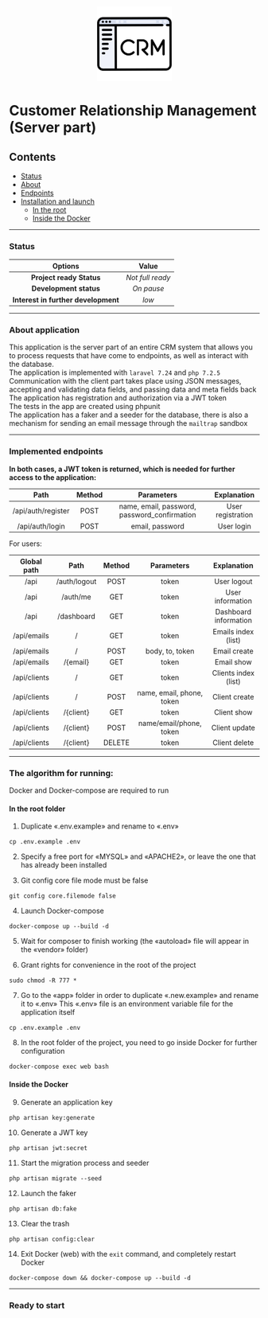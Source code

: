 <div align="center">
  <img src="icon/crm-icon.png" width="150" height="150" alt="SPA">
</div>

# Customer Relationship Management (Server part)

## Contents

* [Status](#status)
* [About](#about)
* [Endpoints](#endpoints)
* [Installation and launch](#installation)
    * [In the root](#root)
    * [Inside the Docker](#docker)

<hr>

### Status <a name="status"></a>

|               Options               |      Value       |
|:-----------------------------------:|:----------------:|
|      **Project ready Status**       | _Not full ready_ |
|       **Development status**        |    _On pause_    |
| **Interest in further development** |      _low_       |

<hr>

### About application <a name="about"></a>

This application is the server part of an entire CRM system that allows you to process requests that have come to
endpoints, as well as interact with the database.<br>
The application is implemented with ```laravel 7.24``` and ```php 7.2.5```<br>
Communication with the client part takes place using JSON messages, accepting and validating data fields, and passing
data and meta fields back<br>
The application has registration and authorization via a JWT token<br>
The tests in the app are created using phpunit <br>
The application has a faker and a seeder for the database, there is also a mechanism for sending an email message
through the ```mailtrap``` sandbox
<hr>

### Implemented endpoints <a name="endpoints"></a>

**In both cases, a JWT token is returned, which is needed for further access to the application:**

|        Path        | Method |                  Parameters                  |    Explanation    |
|:------------------:|:------:|:--------------------------------------------:|:-----------------:|
| /api/auth/register |  POST  | name, email, password, password_confirmation | User registration |
|  /api/auth/login   |  POST  |               email, password                |    User login     |

For users:

| Global path  |     Path     | Method |        Parameters         |      Explanation      |
|:------------:|:------------:|:------:|:-------------------------:|:---------------------:|
|     /api     | /auth/logout |  POST  |           token           |      User logout      |
|     /api     |   /auth/me   |  GET   |           token           |   User information    |
|     /api     |  /dashboard  |  GET   |           token           | Dashboard information |
| /api/emails  |      /       |  GET   |           token           |  Emails index (list)  |
| /api/emails  |      /       |  POST  |      body, to, token      |     Email create      |
| /api/emails  |   /{email}   |  GET   |           token           |      Email show       |
| /api/clients |      /       |  GET   |           token           | Clients index (list)  |
| /api/clients |      /       |  POST  | name, email, phone, token |     Client create     |
| /api/clients |  /{client}   |  GET   |           token           |      Client show      |
| /api/clients |  /{client}   |  POST  |  name/email/phone, token  |     Client update     |
| /api/clients |  /{client}   | DELETE |           token           |     Client delete     |

<hr>

### The algorithm for running: <a name="installation"></a>

Docker and Docker-compose are required to run

#### In the root folder <a name="root"></a>

1. Duplicate «.env.example» and rename to «.env»

```
cp .env.example .env
```

2. Specify a free port for «MYSQL» and «APACHE2», or leave the one that has already been installed

3. Git config core file mode must be false

```
git config core.filemode false
```

4. Launch Docker-compose

```
docker-compose up --build -d
```

5. Wait for composer to finish working (the «autoload» file will appear in the «vendor» folder)

6. Grant rights for convenience in the root of the project

```
sudo chmod -R 777 *
```

7. Go to the «app» folder in order to duplicate «.new.example» and rename it to «.env» This «.env» file is an
   environment variable file for the application itself

```
cp .env.example .env
```

8. In the root folder of the project, you need to go inside Docker for further configuration

```
docker-compose exec web bash
```

#### Inside the Docker <a name="docker"></a>

9. Generate an application key

```
php artisan key:generate
```

10. Generate a JWT key

```
php artisan jwt:secret
```

11. Start the migration process and seeder

```
php artisan migrate --seed
```

12. Launch the faker

```
php artisan db:fake
```

13. Clear the trash

```
php artisan config:clear
```

14. Exit Docker (web) with the
    ```exit``` command, and completely restart Docker

```
docker-compose down && docker-compose up --build -d
```

<hr>

### Ready to start
